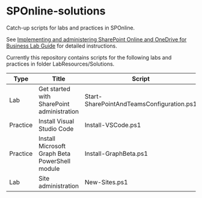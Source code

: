# SPOnline-solutions

Catch-up scripts for labs and practices in SPOnline.

See [Implementing and administering SharePoint Online and OneDrive for Business Lab Guide](https://github.com/EnterpriseTrainingCenter/SPOnline) for detailed instructions.

Currently this repository contains scripts for the following labs and practices in folder LabResources/Solutions.

| Type     | Title                                          | Script                                    |
| -------- | ---------------------------------------------- | ----------------------------------------- |
| Lab      | Get started with SharePoint administration     | Start-SharePointAndTeamsConfiguration.ps1 |
| Practice | Install Visual Studio Code                     | Install-VSCode.ps1                        |
| Practice | Install Microsoft Graph Beta PowerShell module | Install-GraphBeta.ps1                     |
| Lab      | Site administration                            | New-Sites.ps1                             |
